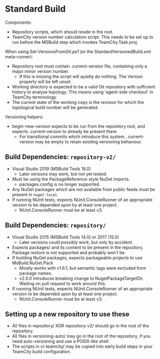 # Standard Build

Components:
* Repository scripts, which should reside in the root.
* TeamCity version number calculation script. This needs to be set up to run before the MSBuild step which invokes TeamCity.Task.proj.

When using Set-VersionsFromGit.ps1 (or the StandardVersionedBuild.xml meta-runner):
* Repository root must contain .current-version file, containing only a major.minor version number.
  * If this is missing the script will quietly do nothing. The Version property will be left unset.
* Working directory is expected to be a valid Git repository with sufficient history to analyse topology. This means using 'agent-side checkout' in TeamCity terminology.
* The current state of the working copy is the revision for which the topological build number will be generated.

Versioning helpers:
* begin-new-version expects to be run from the repository root, and expects .current-version to already be present there.
  * For transitional commits which introduce this system, .current-version may be empty to retain existing versioning behaviour.

## Build Dependencies: `repository-v2/`

* Visual Studio 2019 (MSBuild Tools 16.0)
  * Later versions may work, but not yet tested.
* *Must* be using the PackageReference-style NuGet imports.
  * packages.config is no longer supported.
* Any NuGet packages which are not available from public feeds must be present in `nuget-local`.
* If running NUnit tests, expects NUnit.ConsoleRunner of an appropriate version to be depended upon by at least one project.
  * NUnit.ConsoleRunner must be at least v3.

## Build Dependencies: `repository/`

* Visual Studio 2015 (MSBuild Tools 14.0) or 2017 (15.0)
  * Later versions *could possibly* work, but only by accident.
* Expects packages/ and its content to be present in the repository. Package restore is *not* supported and probably won't be.
* If building NuGet packages, expects packageable projects to use MsBuild.NuGet.Pack
  * Mostly works with v1.6.1, but semantic tags were excluded from package names.
  * v2.0.0 introduces breaking change to NugetPackageTargetDir. Waiting on pull request to work around this.
* If running NUnit tests, expects NUnit.ConsoleRunner of an appropriate version to be depended upon by at least one project.
  * NUnit.ConsoleRunner must be at least v3.

## Setting up a new repository to use these

* All files in repository/ XOR repository-v2/ should go in the root of the repository.
* All files in versioning-auto/ may go in the root of the repository, if you need auto-versioning and use a POSIX-like shell.
* The scripts in ci-teamcity/ may be copied into early build steps in your TeamCity build configuration.

